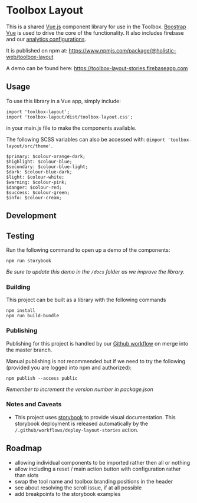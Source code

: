 # Toolbox Layout
This is a shared [Vue.js](https://vuejs.org) component library for use in the Toolbox. [Boostrap Vue](https://bootstrap-vue.js.org/) is used to drive the core of the functionality. It also includes firebase and our [analytics configurations](/.project/analytics.md).

It is published on npm at: https://www.npmjs.com/package/@holistic-web/toolbox-layout

A demo can be found here: https://toolbox-layout-stories.firebaseapp.com

## Usage
To use this library in a Vue app, simply include:
```
import 'toolbox-layout';
import 'toolbox-layout/dist/toolbox-layout.css';
```
in your main.js file to make the components available.

The following SCSS variables can also be accessed with: `@import 'toolbox-layout/src/theme'`.
```
$primary: $colour-orange-dark;
$highlight: $colour-blue;
$secondary: $colour-blue-light;
$dark: $colour-blue-dark;
$light: $colour-white;
$warning: $colour-pink;
$danger: $colour-red;
$success: $colour-green;
$info: $colour-cream;
```

## Development

## Testing
Run the following command to open up a demo of the components:
```
npm run storybook
```
_Be sure to update this demo in the `/docs` folder as we improve the library._

### Building
This project can be built as a library with the following commands
```
npm install
npm run build-bundle
```

### Publishing
Publishing for this project is handled by our [Github workflow](/.github/workflows/publish-on-push-to-master) on merge into the master branch.

Manual publishing is not recommended but if we need to try the following (provided you are logged into npm and authorized):
```
npm publish --access public
```
_Remember to increment the version number in package.json_

### Notes and Caveats
- This project uses [storybook](https://storybook.js.org/) to provide visual documentation. This storybook deployment is released automatically by the `/.github/workflows/deploy-layout-stories` action.

## Roadmap
- allowing individual components to be imported rather then all or nothing
- allow including a reset / main action button with configuration rather than slots
- swap the tool name and toolbox branding positions in the header
- see about resolving the scroll issue, if at all possible
- add breakpoints to the storybook examples